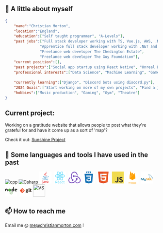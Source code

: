 ## 👋 A little about myself

```json
{
    "name":"Christian Morton",
    "location":"England",
    "education":["Self taught programmer", "A-Levels"],
    "past jobs":["Full stack developer working with TS, Vue.js, AWS, .Net",
                "Apprentice full stack developer working with .NET and javascript",
                "Freelance web developer The Chedington Estate",
                "Freelance web developer The Guy Foundation"],
    "current position":[],
    "past projects":["Social app startup using React Native", "Unreal Engine Game"],
    "professional interests":["Data Science", "Machine Learning", "Game Development", "Physics"],
    
    "currently learning":["Django", "Discord bots using discord.py"],
    "2024 Goals":["Start working on more of my own projects", "Find a job in an industry I am interested in"],
    "hobbies":["Music production", "Gaming", "Gym", "Theatre"]
}
```

## Current project:

Working on a gratitude website that allows people to post what they're grateful for and have it come up as a sort of 'map'? 

Check it out: [Sunshine Project](https://sunshine.christianmorton.com)

## 🚀 Some languages and tools I have used in the past
<div>
  <img src="https://cdn.jsdelivr.net/gh/devicons/devicon/icons/cplusplus/cplusplus-original.svg" title="cpp" alt="cpp" width="40" height="40"/>
  <img src="https://cdn.jsdelivr.net/gh/devicons/devicon/icons/csharp/csharp-original.svg" title="csharp" alt="Csharp" width="40" height="40" />
  <img src="https://github.com/devicons/devicon/blob/master/icons/java/java-original-wordmark.svg" title="Java" alt="Java" width="40" height="40"/>&nbsp;
  <img src="https://github.com/devicons/devicon/blob/master/icons/react/react-original-wordmark.svg" title="React" alt="React" width="40" height="40"/>&nbsp;
  <img src="https://github.com/devicons/devicon/blob/master/icons/redux/redux-original.svg" title="Redux" alt="Redux " width="40" height="40"/>&nbsp;
  <img src="https://github.com/devicons/devicon/blob/master/icons/css3/css3-plain-wordmark.svg"  title="CSS3" alt="CSS" width="40" height="40"/>&nbsp;
  <img src="https://github.com/devicons/devicon/blob/master/icons/html5/html5-original.svg" title="HTML5" alt="HTML" width="40" height="40"/>&nbsp;
  <img src="https://github.com/devicons/devicon/blob/master/icons/javascript/javascript-original.svg" title="JavaScript" alt="JavaScript" width="40" height="40"/>&nbsp;
  <img src="https://github.com/devicons/devicon/blob/master/icons/firebase/firebase-plain-wordmark.svg" title="Firebase" alt="Firebase" width="40" height="40"/>&nbsp;
  <img src="https://github.com/devicons/devicon/blob/master/icons/mysql/mysql-original-wordmark.svg" title="MySQL"  alt="MySQL" width="40" height="40"/>&nbsp;
  <img src="https://github.com/devicons/devicon/blob/master/icons/nodejs/nodejs-original-wordmark.svg" title="NodeJS" alt="NodeJS" width="40" height="40"/>&nbsp;
  <img src="https://github.com/devicons/devicon/blob/master/icons/git/git-original-wordmark.svg" title="Git" **alt="Git" width="40" height="40"/>
  <img src="https://cdn.jsdelivr.net/gh/devicons/devicon/icons/visualstudio/visualstudio-plain.svg" title="VS" **alt="VisualStudio" width="40" height="40" />
  
</div>

## 📫 How to reach me

Email me @ me@christianmorton.com !

<!---
ChristianMorton/ChristianMorton is a ✨ special ✨ repository because its `README.md` (this file) appears on your GitHub profile.
You can click the Preview link to take a look at your changes.
--->
